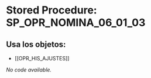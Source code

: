 # Stored Procedure: SP_OPR_NOMINA_06_01_03

## Usa los objetos:
- [[OPR_HIS_AJUSTES]]

*No code available.*
